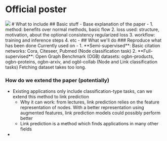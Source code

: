 # Official poster

<img src="https://icml.cc/media/PosterPDFs/ICML%202022/6974ce5ac660610b44d9b9fed0ff9548.png?t=1657490665.5703084">
# What to include
## Basic stuff
- Base explanation of the paper -  
	1. method: benefits over normal methods, basic flow 
	2. loss used: structure, motivation, about the optional consistency regularized loss
	3. workflow: training and inference steps
	4. etc
-  
## What we'll do
### Reproduce what has been done
Currently used on -
	1. **Semi-supervised**: 
		Basic citation networks: Cora, Citeseer, Pubmed (Node classification task)
	2. **Full-supervised**: 
		Open Graph Benchmark (OGB) datasets: ogbn-products, ogbn-proteins, ogbn-arxiv, and ogbl-collab (Node and Link classification tasks)
		Fetching dataset takes  too long. 

### How do we extend the paper (potentially)
- Existing applications only include classification-type tasks, can we extend this method to link prediction
	- Why it can work: from lectures, link prediction relies on the feature representation of nodes. With a better representation using augmented features, link prediction models could possibly perform better
	- Link prediction is a method which finds applications in many other fields
- 